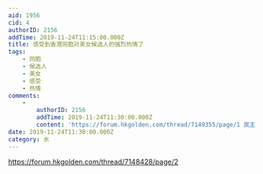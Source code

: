 ```yaml
---
aid: 1956
cid: 4
authorID: 2156
addTime: 2019-11-24T11:15:00.000Z
title: 感受到香港同胞对美女候选人的强烈热情了
tags:
    - 同胞
    - 候选人
    - 美女
    - 感受
    - 热情
comments:
    -
        authorID: 2156
        addTime: 2019-11-24T11:30:00.000Z
        content: 'https://forum.hkgolden.com/thread/7149355/page/1 民主女神排行榜'
date: 2019-11-24T11:30:00.000Z
category: 水
---
```


https://forum.hkgolden.com/thread/7148428/page/2
